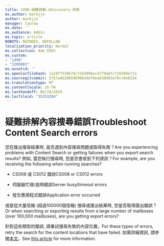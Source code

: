 ```yaml
---
title: 1490-疑難排解-eDiscovery-失敗
ms.author: markjjo
author: markjjo
manager: lauraw
ms.date: ''
ms.audience: Admin
ms.topic: article
ROBOTS: NOINDEX, NOFOLLOW
localization_priority: Normal
ms.collection: Adm_O365
ms.custom:
- "1490"
- "3200003"
ms.assetid: ''
ms.openlocfilehash: 1a1977539b7dcfd2d99bac4779a6fcf28299e713
ms.sourcegitcommit: 5fb7a4b28859690020efdea630d03e70cc0e6334
ms.translationtype: MT
ms.contentlocale: zh-TW
ms.lasthandoff: 06/28/2019
ms.locfileid: "35353204"
---
```

# <a name="troubleshoot-content-search-errors"></a><span data-ttu-id="421d4-102">疑難排解內容搜尋錯誤</span><span class="sxs-lookup"><span data-stu-id="421d4-102">Troubleshoot Content Search errors</span></span>

<span data-ttu-id="421d4-103">您在匯出搜尋結果時, 是否遇到內容搜尋問題或取得失敗？</span><span class="sxs-lookup"><span data-stu-id="421d4-103">Are you experiencing problems with Content Search or getting failures when you export search results?</span></span>
<span data-ttu-id="421d4-104">例如, 當您執行搜尋時, 您是否會收到下列資訊？</span><span class="sxs-lookup"><span data-stu-id="421d4-104">For example, are you receiving the following when running searches?</span></span>

- <span data-ttu-id="421d4-105">CS008 或 CS012 錯誤</span><span class="sxs-lookup"><span data-stu-id="421d4-105">CS008 or CS012 errors</span></span>

- <span data-ttu-id="421d4-106">伺服器忙碌/逾時錯誤</span><span class="sxs-lookup"><span data-stu-id="421d4-106">Server busy/timeout errors</span></span>

- <span data-ttu-id="421d4-107">發生應用程式錯誤</span><span class="sxs-lookup"><span data-stu-id="421d4-107">Application error occurred</span></span>

<span data-ttu-id="421d4-108">或是從大量信箱 (超過100000個信箱) 搜尋或匯出結果時, 您是否取得匯出錯誤？</span><span class="sxs-lookup"><span data-stu-id="421d4-108">Or when searching or exporting results from a large number of mailboxes (over 100,000 mailboxes), are you getting export errors?</span></span>

<span data-ttu-id="421d4-109">針對這些類型的錯誤, 請重試搜尋失敗的內容位置。</span><span class="sxs-lookup"><span data-stu-id="421d4-109">For these types of errors, retry the search for the content locations that have failed.</span></span> <span data-ttu-id="421d4-110">如需詳細資訊, 請參閱[本文](https://docs.microsoft.com/office365/securitycompliance/retry-failed-content-search)。</span><span class="sxs-lookup"><span data-stu-id="421d4-110">See  [this article](https://docs.microsoft.com/office365/securitycompliance/retry-failed-content-search) for more information.</span></span>
